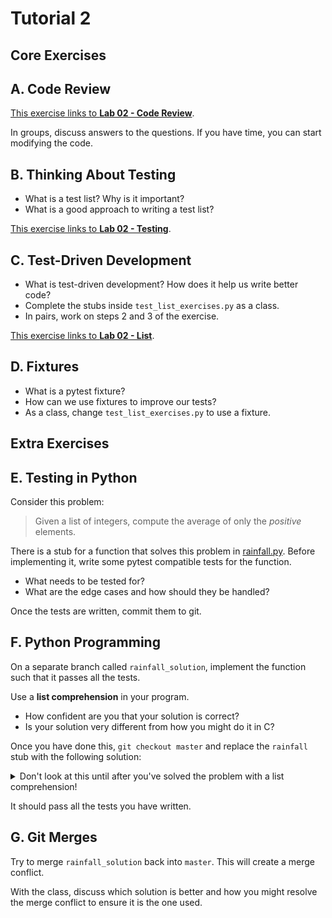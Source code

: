 # Tutorial 2

## Core Exercises

## A. Code Review

[This exercise links to **Lab 02 - Code Review**](https://gitlab.cse.unsw.edu.au/COMP1531/22T1/STAFF/repos/lab02/lab02_code-review).

In groups, discuss answers to the questions. If you have time, you can start modifying the code.

## B. Thinking About Testing

* What is a test list? Why is it important?
* What is a good approach to writing a test list?

[This exercise links to **Lab 02 - Testing**](https://gitlab.cse.unsw.edu.au/COMP1531/22T1/STAFF/repos/lab02/lab02_testing).

## C. Test-Driven Development

* What is test-driven development? How does it help us write better code?
* Complete the stubs inside `test_list_exercises.py` as a class.
* In pairs, work on steps 2 and 3 of the exercise.

[This exercise links to **Lab 02 - List**](https://gitlab.cse.unsw.edu.au/COMP1531/22T1/STAFF/repos/lab02/lab02_list).

## D. Fixtures

* What is a pytest fixture?
* How can we use fixtures to improve our tests?
* As a class, change `test_list_exercises.py` to use a fixture.

## Extra Exercises

## E. Testing in Python

Consider this problem:

 > Given a list of integers, compute the average of only the *positive* elements.

There is a stub for a function that solves this problem in [rainfall.py](rainfall.py). Before implementing it, write some pytest compatible tests for the function.

* What needs to be tested for?
* What are the edge cases and how should they be handled?

Once the tests are written, commit them to git.

## F. Python Programming

On a separate branch called `rainfall_solution`, implement the function such that it passes all the tests.

Use a **list comprehension** in your program.

* How confident are you that your solution is correct?
* Is your solution very different from how you might do it in C?

Once you have done this, `git checkout master` and replace the `rainfall` stub with the following solution:

<details>
<summary>Don't look at this until after you've solved the problem with a list comprehension!</summary>

```python
def rainfall(integers):
    '''
    Single-loop solution
    '''
    total = 0
    count = 0
    for i in integers:
        if  i > 0:
            total += i
            count += 1
    if (count > 0):
        return total/count
    else:
        return None
```

</details>

It should pass all the tests you have written.

## G. Git Merges

Try to merge `rainfall_solution` back into `master`. This will create a merge conflict.

With the class, discuss which solution is better and how you might resolve the merge conflict to ensure it is the one used.
